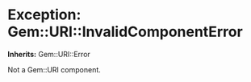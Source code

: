 # Exception: Gem::URI::InvalidComponentError
**Inherits:** Gem::URI::Error
    

Not a Gem::URI component.



